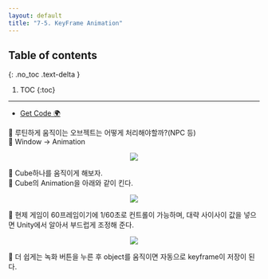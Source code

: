 ```yaml
---
layout: default
title: "7-5. KeyFrame Animation"
---
```


## Table of contents
{: .no_toc .text-delta }

1. TOC
{:toc}

---

* [Get Code 🌍](https://github.com/EasyCoding-7/unity_tutorials/tree/7.5)

👾 루틴하게 움직이는 오브젝트는 어떻게 처리해야할까?(NPC 등)<br>
👾 Window -> Animation

<p align="center">
  <img src="https://taehyungs-programming-blog.github.io/blog/assets/images/csharp/unity/unity-7-5-1.png"/>
</p>

👾 Cube하나를 움직이게 해보자.<br>
👾 Cube의 Animation을 아래와 같이 킨다.

<p align="center">
  <img src="https://taehyungs-programming-blog.github.io/blog/assets/images/csharp/unity/unity-7-5-2.png"/>
</p>

👾 현제 게임이 60프레임이기에 1/60초로 컨트롤이 가능하며, 대략 사이사이 값을 넣으면 Unity에서 알아서 부드럽게 조정해 준다.

<p align="center">
  <img src="https://taehyungs-programming-blog.github.io/blog/assets/images/csharp/unity/unity-7-5-3.png"/>
</p>

👾 더 쉽게는 녹화 버튼을 누른 후 object를 움직이면 자동으로 keyframe이 저장이 된다.


